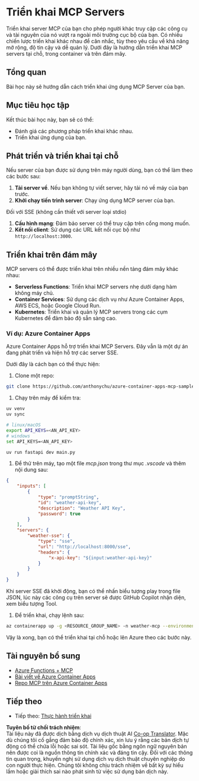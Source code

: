 <!--
CO_OP_TRANSLATOR_METADATA:
{
  "original_hash": "7816cc28f7ab9a54e31f9246429ffcd9",
  "translation_date": "2025-06-13T01:30:59+00:00",
  "source_file": "03-GettingStarted/09-deployment/README.md",
  "language_code": "vi"
}
-->
# Triển khai MCP Servers

Triển khai server MCP của bạn cho phép người khác truy cập các công cụ và tài nguyên của nó vượt ra ngoài môi trường cục bộ của bạn. Có nhiều chiến lược triển khai khác nhau để cân nhắc, tùy theo yêu cầu về khả năng mở rộng, độ tin cậy và dễ quản lý. Dưới đây là hướng dẫn triển khai MCP servers tại chỗ, trong container và trên đám mây.

## Tổng quan

Bài học này sẽ hướng dẫn cách triển khai ứng dụng MCP Server của bạn.

## Mục tiêu học tập

Kết thúc bài học này, bạn sẽ có thể:

- Đánh giá các phương pháp triển khai khác nhau.
- Triển khai ứng dụng của bạn.

## Phát triển và triển khai tại chỗ

Nếu server của bạn được sử dụng trên máy người dùng, bạn có thể làm theo các bước sau:

1. **Tải server về**. Nếu bạn không tự viết server, hãy tải nó về máy của bạn trước.  
1. **Khởi chạy tiến trình server**: Chạy ứng dụng MCP server của bạn.

Đối với SSE (không cần thiết với server loại stdio)

1. **Cấu hình mạng**: Đảm bảo server có thể truy cập trên cổng mong muốn.  
1. **Kết nối client**: Sử dụng các URL kết nối cục bộ như `http://localhost:3000`.

## Triển khai trên đám mây

MCP servers có thể được triển khai trên nhiều nền tảng đám mây khác nhau:

- **Serverless Functions**: Triển khai MCP servers nhẹ dưới dạng hàm không máy chủ.  
- **Container Services**: Sử dụng các dịch vụ như Azure Container Apps, AWS ECS, hoặc Google Cloud Run.  
- **Kubernetes**: Triển khai và quản lý MCP servers trong các cụm Kubernetes để đảm bảo độ sẵn sàng cao.

### Ví dụ: Azure Container Apps

Azure Container Apps hỗ trợ triển khai MCP Servers. Đây vẫn là một dự án đang phát triển và hiện hỗ trợ các server SSE.

Dưới đây là cách bạn có thể thực hiện:

1. Clone một repo:

  ```sh
  git clone https://github.com/anthonychu/azure-container-apps-mcp-sample.git
  ```

1. Chạy trên máy để kiểm tra:

  ```sh
  uv venv
  uv sync

  # linux/macOS
  export API_KEYS=<AN_API_KEY>
  # windows
  set API_KEYS=<AN_API_KEY>

  uv run fastapi dev main.py
  ```

1. Để thử trên máy, tạo một file *mcp.json* trong thư mục *.vscode* và thêm nội dung sau:

  ```json
  {
      "inputs": [
          {
              "type": "promptString",
              "id": "weather-api-key",
              "description": "Weather API Key",
              "password": true
          }
      ],
      "servers": {
          "weather-sse": {
              "type": "sse",
              "url": "http://localhost:8000/sse",
              "headers": {
                  "x-api-key": "${input:weather-api-key}"
              }
          }
      }
  }
  ```

  Khi server SSE đã khởi động, bạn có thể nhấn biểu tượng play trong file JSON, lúc này các công cụ trên server sẽ được GitHub Copilot nhận diện, xem biểu tượng Tool.

1. Để triển khai, chạy lệnh sau:

  ```sh
  az containerapp up -g <RESOURCE_GROUP_NAME> -n weather-mcp --environment mcp -l westus --env-vars API_KEYS=<AN_API_KEY> --source .
  ```

Vậy là xong, bạn có thể triển khai tại chỗ hoặc lên Azure theo các bước này.

## Tài nguyên bổ sung

- [Azure Functions + MCP](https://learn.microsoft.com/en-us/samples/azure-samples/remote-mcp-functions-dotnet/remote-mcp-functions-dotnet/)  
- [Bài viết về Azure Container Apps](https://techcommunity.microsoft.com/blog/appsonazureblog/host-remote-mcp-servers-in-azure-container-apps/4403550)  
- [Repo MCP trên Azure Container Apps](https://github.com/anthonychu/azure-container-apps-mcp-sample)  

## Tiếp theo

- Tiếp theo: [Thực hành triển khai](/04-PracticalImplementation/README.md)

**Tuyên bố từ chối trách nhiệm**:  
Tài liệu này đã được dịch bằng dịch vụ dịch thuật AI [Co-op Translator](https://github.com/Azure/co-op-translator). Mặc dù chúng tôi cố gắng đảm bảo độ chính xác, xin lưu ý rằng các bản dịch tự động có thể chứa lỗi hoặc sai sót. Tài liệu gốc bằng ngôn ngữ nguyên bản nên được coi là nguồn thông tin chính xác và đáng tin cậy. Đối với các thông tin quan trọng, khuyến nghị sử dụng dịch vụ dịch thuật chuyên nghiệp do con người thực hiện. Chúng tôi không chịu trách nhiệm về bất kỳ sự hiểu lầm hoặc giải thích sai nào phát sinh từ việc sử dụng bản dịch này.